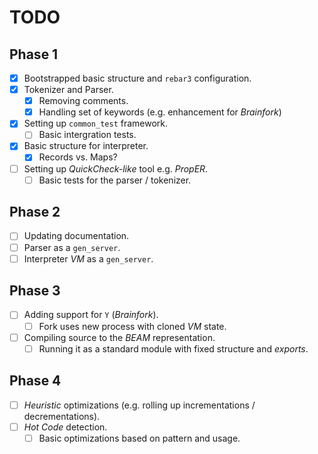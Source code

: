 # TODO

## Phase 1

- [x] Bootstrapped basic structure and `rebar3` configuration.
- [x] Tokenizer and Parser.
  - [x] Removing comments.
  - [x] Handling set of keywords (e.g. enhancement for *Brainfork*)
- [x] Setting up `common_test` framework.
  - [ ] Basic intergration tests.
- [x] Basic structure for interpreter.
  - [x] Records vs. Maps?
- [ ] Setting up *QuickCheck-like* tool e.g. *PropER*.
  - [ ] Basic tests for the parser / tokenizer.
  
## Phase 2 

- [ ] Updating documentation.
- [ ] Parser as a `gen_server`.
- [ ] Interpreter *VM* as a `gen_server`.

## Phase 3

- [ ] Adding support for `Y` (*Brainfork*).
  - [ ] Fork uses new process with cloned *VM* state. 
- [ ] Compiling source to the *BEAM* representation.
  - [ ] Running it as a standard module with fixed structure and *exports*.

## Phase 4

- [ ] *Heuristic* optimizations (e.g. rolling up incrementations / decrementations).
- [ ] *Hot Code* detection.
  - [ ] Basic optimizations based on pattern and usage.

